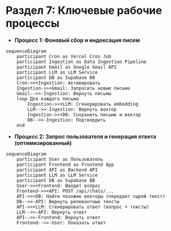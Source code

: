 # **Раздел 7: Ключевые рабочие процессы**

* **Процесс 1: Фоновый сбор и индексация писем**  
```mermaid
sequenceDiagram
    participant Cron as Vercel Cron Job
    participant Ingestion as Data Ingestion Pipeline
    participant Gmail as Google Gmail API
    participant LLM as LLM Service
    participant DB as Supabase DB
    Cron->>+Ingestion: Активировать
    Ingestion->>+Gmail: Запросить новые письма
    Gmail-->>-Ingestion: Вернуть письма
    loop Для каждого письма
        Ingestion->>+LLM: Сгенерировать embedding
        LLM-->>-Ingestion: Вернуть вектор
        Ingestion->>+DB: Сохранить письмо и вектор
        DB-->>-Ingestion: Подтвердить
    end
```

* **Процесс 2: Запрос пользователя и генерация ответа (оптимизированный)**  
```mermaid
sequenceDiagram
    participant User as Пользователь
    participant Frontend as Frontend App
    participant API as Backend API
    participant LLM as LLM Service
    participant DB as Supabase DB
    User->>+Frontend: Вводит вопрос
    Frontend->>+API: POST /api/chats/...
    API->>+DB: Найти похожие векторы (передает сырой текст)
    DB-->>-API: Вернуть релевантные тексты
    API->>+LLM: Сгенерировать ответ (вопрос + тексты)
    LLM-->>-API: Вернуть ответ
    API-->>-Frontend: Вернуть ответ
    Frontend-->>-User: Показать ответ
``` 